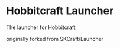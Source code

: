 
Hobbitcraft Launcher
================

The launcher for Hobbitcraft

originally forked from SKCraft/Launcher